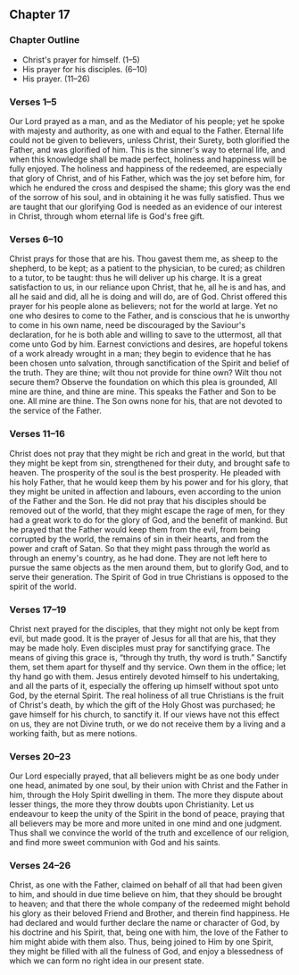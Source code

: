 ## Chapter 17

### Chapter Outline

- Christ's prayer for himself. (1–5)
- His prayer for his disciples. (6–10)
- His prayer. (11–26)

### Verses 1–5

Our Lord prayed as a man, and as the Mediator of his people; yet he spoke with majesty and authority, as one with and equal to the Father. Eternal life could not be given to believers, unless Christ, their Surety, both glorified the Father, and was glorified of him. This is the sinner's way to eternal life, and when this knowledge shall be made perfect, holiness and happiness will be fully enjoyed. The holiness and happiness of the redeemed, are especially that glory of Christ, and of his Father, which was the joy set before him, for which he endured the cross and despised the shame; this glory was the end of the sorrow of his soul, and in obtaining it he was fully satisfied. Thus we are taught that our glorifying God is needed as an evidence of our interest in Christ, through whom eternal life is God's free gift.

### Verses 6–10

Christ prays for those that are his. Thou gavest them me, as sheep to the shepherd, to be kept; as a patient to the physician, to be cured; as children to a tutor, to be taught: thus he will deliver up his charge. It is a great satisfaction to us, in our reliance upon Christ, that he, all he is and has, and all he said and did, all he is doing and will do, are of God. Christ offered this prayer for his people alone as believers; not for the world at large. Yet no one who desires to come to the Father, and is conscious that he is unworthy to come in his own name, need be discouraged by the Saviour's declaration, for he is both able and willing to save to the uttermost, all that come unto God by him. Earnest convictions and desires, are hopeful tokens of a work already wrought in a man; they begin to evidence that he has been chosen unto salvation, through sanctification of the Spirit and belief of the truth. They are thine; wilt thou not provide for thine own? Wilt thou not secure them? Observe the foundation on which this plea is grounded, All mine are thine, and thine are mine. This speaks the Father and Son to be one. All mine are thine. The Son owns none for his, that are not devoted to the service of the Father.

### Verses 11–16

Christ does not pray that they might be rich and great in the world, but that they might be kept from sin, strengthened for their duty, and brought safe to heaven. The prosperity of the soul is the best prosperity. He pleaded with his holy Father, that he would keep them by his power and for his glory, that they might be united in affection and labours, even according to the union of the Father and the Son. He did not pray that his disciples should be removed out of the world, that they might escape the rage of men, for they had a great work to do for the glory of God, and the benefit of mankind. But he prayed that the Father would keep them from the evil, from being corrupted by the world, the remains of sin in their hearts, and from the power and craft of Satan. So that they might pass through the world as through an enemy's country, as he had done. They are not left here to pursue the same objects as the men around them, but to glorify God, and to serve their generation. The Spirit of God in true Christians is opposed to the spirit of the world.

### Verses 17–19

Christ next prayed for the disciples, that they might not only be kept from evil, but made good. It is the prayer of Jesus for all that are his, that they may be made holy. Even disciples must pray for sanctifying grace. The means of giving this grace is, “through thy truth, thy word is truth.” Sanctify them, set them apart for thyself and thy service. Own them in the office; let thy hand go with them. Jesus entirely devoted himself to his undertaking, and all the parts of it, especially the offering up himself without spot unto God, by the eternal Spirit. The real holiness of all true Christians is the fruit of Christ's death, by which the gift of the Holy Ghost was purchased; he gave himself for his church, to sanctify it. If our views have not this effect on us, they are not Divine truth, or we do not receive them by a living and a working faith, but as mere notions.

### Verses 20–23

Our Lord especially prayed, that all believers might be as one body under one head, animated by one soul, by their union with Christ and the Father in him, through the Holy Spirit dwelling in them. The more they dispute about lesser things, the more they throw doubts upon Christianity. Let us endeavour to keep the unity of the Spirit in the bond of peace, praying that all believers may be more and more united in one mind and one judgment. Thus shall we convince the world of the truth and excellence of our religion, and find more sweet communion with God and his saints.

### Verses 24–26

Christ, as one with the Father, claimed on behalf of all that had been given to him, and should in due time believe on him, that they should be brought to heaven; and that there the whole company of the redeemed might behold his glory as their beloved Friend and Brother, and therein find happiness. He had declared and would further declare the name or character of God, by his doctrine and his Spirit, that, being one with him, the love of the Father to him might abide with them also. Thus, being joined to Him by one Spirit, they might be filled with all the fulness of God, and enjoy a blessedness of which we can form no right idea in our present state.

